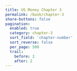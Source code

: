```yaml
---
title: US Money Chapter 3
permalink: /book/chapter-3
share-buttons: false
pagination:
  enabled: true
  category: chapter-3
  sort_field: 'chapter-number'
  sort_reverse: false
  per_page: 500
  trail:
    before: 2
    after: 2
---
```

